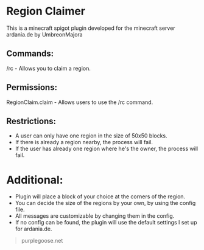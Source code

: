 # Region Claimer
This is a minecraft spigot plugin developed for the minecraft server ardania.de by UmbreonMajora

## Commands:
/rc - Allows you to claim a region.

## Permissions:
RegionClaim.claim - Allows users to use the /rc command.

## Restrictions:
- A user can only have one region in the size of 50x50 blocks.
- If there is already a region nearby, the process will fail.
- If the user has already one region where he's the owner, the process will fail.

# Additional:
- Plugin will place a block of your choice at the corners of the region.
- You can decide the size of the regions by your own, by using the config file.
- All messages are customizable by changing them in the config.
- If no config can be found, the plugin will use the default settings I set up for ardania.de.

> purplegoose.net
